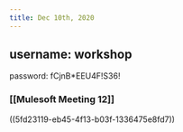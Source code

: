 ```yaml
---
title: Dec 10th, 2020
---
```


## username: workshop
password: fCjnB*EEU4F!S36!
### [[Mulesoft Meeting 12]]
((5fd23119-eb45-4f13-b03f-1336475e8fd7))
